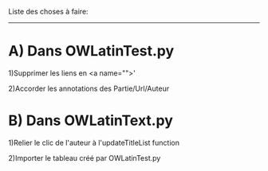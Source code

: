 Liste des choses à faire:
*********************

A) Dans OWLatinTest.py 
=================
1)Supprimer les liens en \<a name="">'

2)Accorder les annotations des Partie/Url/Auteur

B) Dans OWLatinText.py 
================
1)Relier le clic de l'auteur à l'updateTitleList function

2)Importer le tableau créé par OWLatinTest.py
